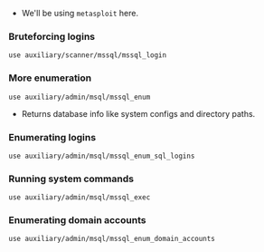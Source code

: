 - We'll be using `metasploit` here.

### Bruteforcing logins

```
use auxiliary/scanner/mssql/mssql_login
```

### More enumeration

```
use auxiliary/admin/msql/mssql_enum
```

- Returns database info like system configs and directory paths.

### Enumerating logins

```
use auxiliary/admin/msql/mssql_enum_sql_logins
```

### Running system commands

```
use auxiliary/admin/msql/mssql_exec
```

### Enumerating domain accounts

```
use auxiliary/admin/msql/mssql_enum_domain_accounts
```

